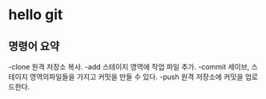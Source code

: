 # hello git

## 명령어 요약

-clone 원격 저장소 복사.
-add 스테이지 영역에 작업 파일 추가.
-commit 세이브, 스테이지 영역의파일들을 가지고 커밋을 만들 수 있다.
-push 원격 저장소에 커밋을 업로드한다.